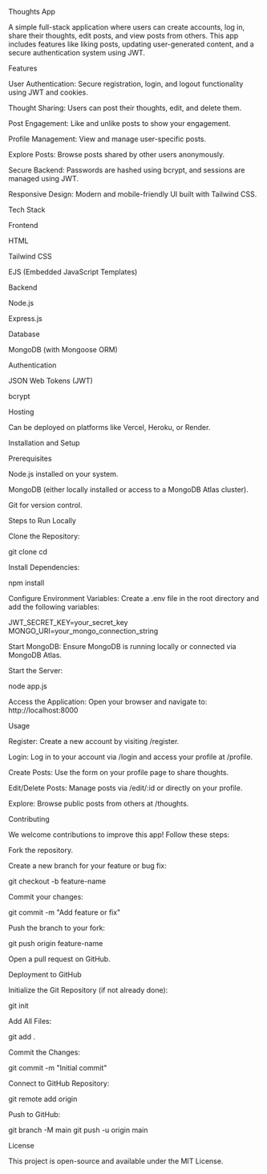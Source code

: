Thoughts App

A simple full-stack application where users can create accounts, log in, share their thoughts, edit posts, and view posts from others. This app includes features like liking posts, updating user-generated content, and a secure authentication system using JWT.

Features

User Authentication: Secure registration, login, and logout functionality using JWT and cookies.

Thought Sharing: Users can post their thoughts, edit, and delete them.

Post Engagement: Like and unlike posts to show your engagement.

Profile Management: View and manage user-specific posts.

Explore Posts: Browse posts shared by other users anonymously.

Secure Backend: Passwords are hashed using bcrypt, and sessions are managed using JWT.

Responsive Design: Modern and mobile-friendly UI built with Tailwind CSS.

Tech Stack

Frontend

HTML

Tailwind CSS

EJS (Embedded JavaScript Templates)

Backend

Node.js

Express.js

Database

MongoDB (with Mongoose ORM)

Authentication

JSON Web Tokens (JWT)

bcrypt

Hosting

Can be deployed on platforms like Vercel, Heroku, or Render.

Installation and Setup

Prerequisites

Node.js installed on your system.

MongoDB (either locally installed or access to a MongoDB Atlas cluster).

Git for version control.

Steps to Run Locally

Clone the Repository:

git clone <repository-url>
cd <repository-folder>

Install Dependencies:

npm install

Configure Environment Variables:
Create a .env file in the root directory and add the following variables:

JWT_SECRET_KEY=your_secret_key
MONGO_URI=your_mongo_connection_string

Start MongoDB:
Ensure MongoDB is running locally or connected via MongoDB Atlas.

Start the Server:

node app.js

Access the Application:
Open your browser and navigate to:
http://localhost:8000

Usage

Register: Create a new account by visiting /register.

Login: Log in to your account via /login and access your profile at /profile.

Create Posts: Use the form on your profile page to share thoughts.

Edit/Delete Posts: Manage posts via /edit/:id or directly on your profile.

Explore: Browse public posts from others at /thoughts.

Contributing

We welcome contributions to improve this app! Follow these steps:

Fork the repository.

Create a new branch for your feature or bug fix:

git checkout -b feature-name

Commit your changes:

git commit -m "Add feature or fix"

Push the branch to your fork:

git push origin feature-name

Open a pull request on GitHub.

Deployment to GitHub

Initialize the Git Repository (if not already done):

git init

Add All Files:

git add .

Commit the Changes:

git commit -m "Initial commit"

Connect to GitHub Repository:

git remote add origin <repository-url>

Push to GitHub:

git branch -M main
git push -u origin main

License

This project is open-source and available under the MIT License.
